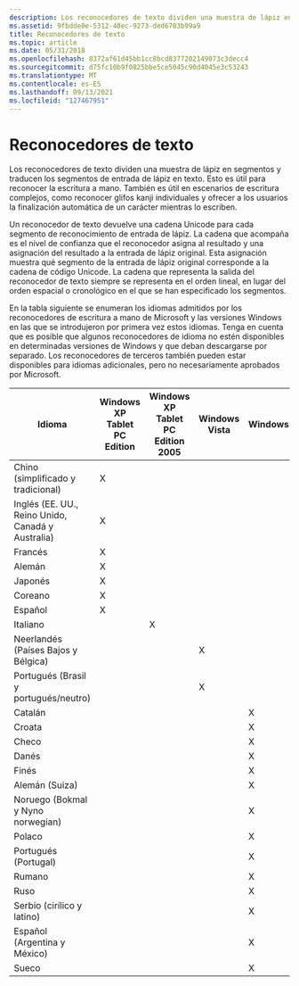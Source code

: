 ```yaml
---
description: Los reconocedores de texto dividen una muestra de lápiz en segmentos y traducen los segmentos de entrada de lápiz en texto.
ms.assetid: 9fbdde0e-5312-48ec-9273-ded6703b99a9
title: Reconocedores de texto
ms.topic: article
ms.date: 05/31/2018
ms.openlocfilehash: 8372af61d45bb1cc8bcd8377202149073c3decc4
ms.sourcegitcommit: d75fc10b9f0825bbe5ce5045c90d4045e3c53243
ms.translationtype: MT
ms.contentlocale: es-ES
ms.lasthandoff: 09/13/2021
ms.locfileid: "127467951"
---
```

# <a name="text-recognizers"></a>Reconocedores de texto

Los reconocedores de texto dividen una muestra de lápiz en segmentos y traducen los segmentos de entrada de lápiz en texto. Esto es útil para reconocer la escritura a mano. También es útil en escenarios de escritura complejos, como reconocer glifos kanji individuales y ofrecer a los usuarios la finalización automática de un carácter mientras lo escriben.

Un reconocedor de texto devuelve una cadena Unicode para cada segmento de reconocimiento de entrada de lápiz. La cadena que acompaña es el nivel de confianza que el reconocedor asigna al resultado y una asignación del resultado a la entrada de lápiz original. Esta asignación muestra qué segmento de la entrada de lápiz original corresponde a la cadena de código Unicode. La cadena que representa la salida del reconocedor de texto siempre se representa en el orden lineal, en lugar del orden espacial o cronológico en el que se han especificado los segmentos.

En la tabla siguiente se enumeran los idiomas admitidos por los reconocedores de escritura a mano de Microsoft y las versiones Windows en las que se introdujeron por primera vez estos idiomas. Tenga en cuenta que es posible que algunos reconocedores de idioma no estén disponibles en determinadas versiones de Windows y que deban descargarse por separado. Los reconocedores de terceros también pueden estar disponibles para idiomas adicionales, pero no necesariamente aprobados por Microsoft.



| Idioma                                   | Windows XP Tablet PC Edition | Windows XP Tablet PC Edition 2005 | Windows Vista | Windows 7 |
|--------------------------------------------|------------------------------|-----------------------------------|---------------|-----------|
| Chino (simplificado y tradicional)       | X                            |                                   |               |           |
| Inglés (EE. UU., Reino Unido, Canadá y Australia)    | X                            |                                   |               |           |
| Francés                                     | X                            |                                   |               |           |
| Alemán                                     | X                            |                                   |               |           |
| Japonés                                   | X                            |                                   |               |           |
| Coreano                                     | X                            |                                   |               |           |
| Español                                    | X                            |                                   |               |           |
| Italiano                                    |                              | X                                 |               |           |
| Neerlandés (Países Bajos y Bélgica)            |                              |                                   | X             |           |
| Portugués (Brasil y portugués/neutro) |                              |                                   | X             |           |
| Catalán                                    |                              |                                   |               | X         |
| Croata                                   |                              |                                   |               | X         |
| Checo                                      |                              |                                   |               | X         |
| Danés                                     |                              |                                   |               | X         |
| Finés                                    |                              |                                   |               | X         |
| Alemán (Suiza)                       |                              |                                   |               | X         |
| Noruego (Bokmal y Nyno norwegian)             |                              |                                   |               | X         |
| Polaco                                     |                              |                                   |               | X         |
| Portugués (Portugal)                      |                              |                                   |               | X         |
| Rumano                                   |                              |                                   |               | X         |
| Ruso                                    |                              |                                   |               | X         |
| Serbio (cirílico y latino)               |                              |                                   |               | X         |
| Español (Argentina y México)             |                              |                                   |               | X         |
| Sueco                                    |                              |                                   |               | X         |



 

 

 



